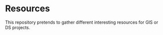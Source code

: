 # Resources
This repository pretends to gather different interesting resources for GIS or DS projects.
